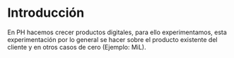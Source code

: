 # Introducción

En PH hacemos crecer productos digitales, para ello experimentamos, esta experimentación por lo general se hacer sobre el producto existente del cliente y en otros casos de cero (Ejemplo: MiL).&#x20;
